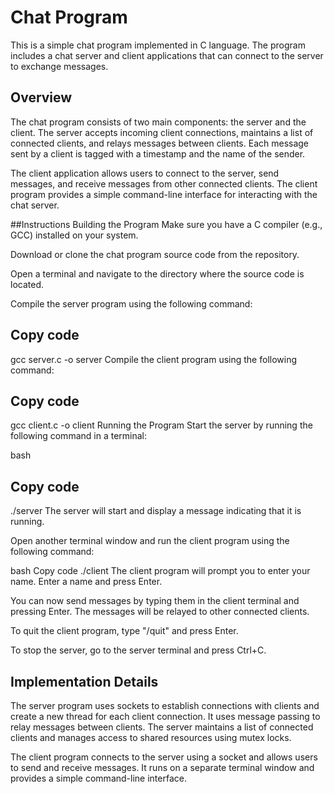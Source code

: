 # Chat Program
This is a simple chat program implemented in C language. The program includes a chat server and client applications that can connect to the server to exchange messages.

## Overview
The chat program consists of two main components: the server and the client. The server accepts incoming client connections, maintains a list of connected clients, and relays messages between clients. Each message sent by a client is tagged with a timestamp and the name of the sender.

The client application allows users to connect to the server, send messages, and receive messages from other connected clients. The client program provides a simple command-line interface for interacting with the chat server.

##Instructions
Building the Program
Make sure you have a C compiler (e.g., GCC) installed on your system.

Download or clone the chat program source code from the repository.

Open a terminal and navigate to the directory where the source code is located.

Compile the server program using the following command:

## Copy code
gcc server.c -o server
Compile the client program using the following command:

## Copy code
gcc client.c -o client
Running the Program
Start the server by running the following command in a terminal:

bash
## Copy code
./server
The server will start and display a message indicating that it is running.

Open another terminal window and run the client program using the following command:

bash
Copy code
./client
The client program will prompt you to enter your name. Enter a name and press Enter.

You can now send messages by typing them in the client terminal and pressing Enter. The messages will be relayed to other connected clients.

To quit the client program, type "/quit" and press Enter.

To stop the server, go to the server terminal and press Ctrl+C.

##  Implementation Details
The server program uses sockets to establish connections with clients and create a new thread for each client connection. It uses message passing to relay messages between clients. The server maintains a list of connected clients and manages access to shared resources using mutex locks.

The client program connects to the server using a socket and allows users to send and receive messages. It runs on a separate terminal window and provides a simple command-line interface.
